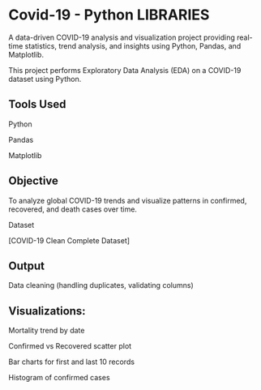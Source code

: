 # Covid-19 - Python LIBRARIES
A data-driven COVID-19 analysis and visualization project providing real-time statistics, trend analysis, and insights using Python, Pandas, and Matplotlib.

This project performs Exploratory Data Analysis (EDA) on a COVID-19 dataset using Python.

## Tools Used

Python

Pandas

Matplotlib

## Objective

To analyze global COVID-19 trends and visualize patterns in confirmed, recovered, and death cases over time.

Dataset

[COVID-19 Clean Complete Dataset]

## Output

Data cleaning (handling duplicates, validating columns)

## Visualizations:

Mortality trend by date

Confirmed vs Recovered scatter plot

Bar charts for first and last 10 records

Histogram of confirmed cases
